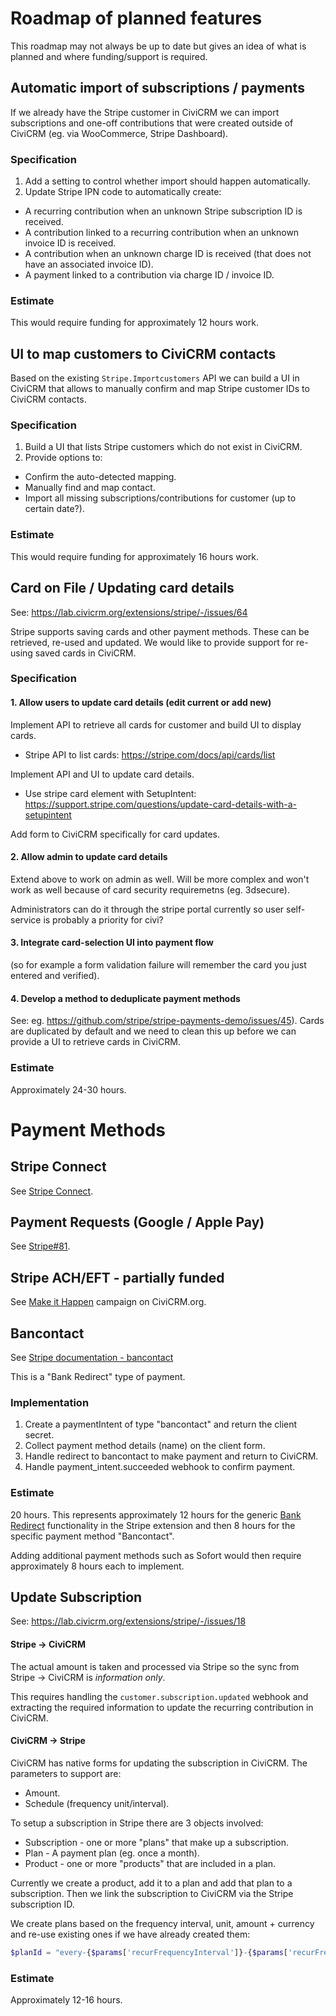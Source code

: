 # Roadmap of planned features
This roadmap may not always be up to date but gives an idea of what is planned and where funding/support is required.

## Automatic import of subscriptions / payments

If we already have the Stripe customer in CiviCRM we can import subscriptions and one-off contributions that were
created outside of CiviCRM (eg. via WooCommerce, Stripe Dashboard).

### Specification
1. Add a setting to control whether import should happen automatically.
2. Update Stripe IPN code to automatically create:
  - A recurring contribution when an unknown Stripe subscription ID is received.
  - A contribution linked to a recurring contribution when an unknown invoice ID is received.
  - A contribution when an unknown charge ID is received (that does not have an associated invoice ID).
  - A payment linked to a contribution via charge ID / invoice ID.

### Estimate

This would require funding for approximately 12 hours work.

## UI to map customers to CiviCRM contacts

Based on the existing `Stripe.Importcustomers` API we can build a UI in CiviCRM that allows to manually
confirm and map Stripe customer IDs to CiviCRM contacts.

### Specification

1. Build a UI that lists Stripe customers which do not exist in CiviCRM.
2. Provide options to:
  - Confirm the auto-detected mapping.
  - Manually find and map contact.
  - Import all missing subscriptions/contributions for customer (up to certain date?).

### Estimate

This would require funding for approximately 16 hours work.

## Card on File / Updating card details

See: https://lab.civicrm.org/extensions/stripe/-/issues/64

Stripe supports saving cards and other payment methods. These can be retrieved, re-used and updated.
We would like to provide support for re-using saved cards in CiviCRM.

### Specification

#### 1. Allow users to update card details (edit current or add new)

Implement API to retrieve all cards for customer and build UI to display cards.
* Stripe API to list cards: https://stripe.com/docs/api/cards/list

Implement API and UI to update card details.
* Use stripe card element with SetupIntent: https://support.stripe.com/questions/update-card-details-with-a-setupintent

Add form to CiviCRM specifically for card updates.

#### 2. Allow admin to update card details

Extend above to work on admin as well. Will be more complex and won't work as well because of card
security requiremetns (eg. 3dsecure).

Administrators can do it through the stripe portal currently so user self-service
is probably a priority for civi?

#### 3. Integrate card-selection UI into payment flow

(so for example a form validation failure will remember the card you just entered and verified).

#### 4. Develop a method to deduplicate payment methods

See: eg. https://github.com/stripe/stripe-payments-demo/issues/45).
Cards are duplicated by default and we need to clean this up before we can provide a UI to retrieve cards in CiviCRM.

### Estimate

Approximately 24-30 hours.

# Payment Methods

## Stripe Connect

See [Stripe Connect](https://stripe.com/connect).

## Payment Requests (Google / Apple Pay)

See [Stripe#81](https://lab.civicrm.org/extensions/stripe/-/issues/81).

## Stripe ACH/EFT - partially funded

See [Make it Happen](https://civicrm.org/make-it-happen/stripe-ach-payments) campaign on CiviCRM.org.

## Bancontact

See [Stripe documentation - bancontact](https://stripe.com/docs/payments/bancontact)

This is a "Bank Redirect" type of payment.

### Implementation

1. Create a paymentIntent of type "bancontact" and return the client secret.
2. Collect payment method details (name) on the client form.
3. Handle redirect to bancontact to make payment and return to CiviCRM.
4. Handle payment_intent.succeeded webhook to confirm payment.

### Estimate

20 hours. This represents approximately 12 hours for the generic [Bank Redirect](https://stripe.com/docs/payments/bank-redirects) functionality
in the Stripe extension and then 8 hours for the specific payment method "Bancontact".

Adding additional payment methods such as Sofort would then require approximately 8 hours each
to implement.

## Update Subscription

See: https://lab.civicrm.org/extensions/stripe/-/issues/18

#### Stripe -> CiviCRM

The actual amount is taken and processed via Stripe so the sync from Stripe -> CiviCRM is *information only*.

This requires handling the `customer.subscription.updated` webhook and extracting the required
information to update the recurring contribution in CiviCRM.

#### CiviCRM -> Stripe

CiviCRM has native forms for updating the subscription in CiviCRM. The parameters to support are:

* Amount.
* Schedule (frequency unit/interval).

To setup a subscription in Stripe there are 3 objects involved:

* Subscription - one or more "plans" that make up a subscription.
* Plan - A payment plan (eg. once a month).
* Product - one or more "products" that are included in a plan.

Currently we create a product, add it to a plan and add that plan to a subscription. Then we link the
subscription to CiviCRM via the Stripe subscription ID.

We create plans based on the frequency interval, unit, amount + currency and re-use existing ones if we have already created them:

```php
$planId = "every-{$params['recurFrequencyInterval']}-{$params['recurFrequencyUnit']}-{$amount}-" . strtolower($currency);
```

### Estimate

Approximately 12-16 hours.
